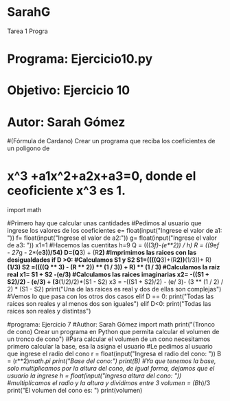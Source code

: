 # SarahG
Tarea 1 Progra
# Programa: Ejercicio10.py
# Objetivo: Ejercicio 10
# Autor: Sarah Gómez
#(Fórmula de Cardano) Crear un programa que reciba los coeficientes de un poligono de
# x^3 +a1x^2+a2x+a3=0, donde el ceoficiente x^3 es 1.
import math

#Primero hay que calcular unas cantidades
#Pedimos al usuario que ingrese los valores de los coeficientes
e= float(input("Ingrese el valor de a1: "))
f= float(input("Ingrese el valor de a2:"))
g= float(input("Ingrese el valor de a3: "))
x1=1
#Hacemos las cuentitas
h=9
Q = (((3*f)-(e**2)) / h)
R = ((9*e*f - 27*g - 2*(e**3))/54)
D=(Q**3) + (R**2)
#Imprimimos las raices con las desigualdades
if D >0:
    #Calculamos S1 y S2
    S1=((((Q**3)+(R**2))**(1/3))+ R)**(1/3)
    S2 =((((Q ** 3) - (R ** 2)) ** (1 / 3)) + R) ** (1 / 3)
    #Calculamos la raiz real
    x1= S1 + S2 -(e/3)
    #Calculamos las raices imaginarias
    x2= -((S1 + S2)/2) - (e/3) + (3**(1/2)/2)*(S1 - S2)
    x3 = -((S1 + S2)/2) - (e/ 3)- (3 ** (1 / 2) / 2) * (S1 - S2)
    print("Una de las raices es real y dos de ellas son complejas")
    #Vemos lo que pasa con los otros dos casos
elif D == 0:
    print("Todas las raices son reales y al menos dos son iguales")
elif D<0:
    print("Todas las raices son reales y distintas")

#programa: Ejercicio 7
#Author: Sarah Gómez
import math
print("(Tronco de cono) Crear un programa en Python que permita calcular el volumen de un tronco de cono")
#Para calcular el volumen de un cono necesitamos primero calcular la base, esa la asigna el usuario
#Le pedimos al usuario que ingrese el radio del cono
r = float(input("Ingresa el radio del cono: "))
B = (r**2)*math.pi
print("Base del cono:")
print(B)
#Ya que tenemos la base, solo multiplicamos por la altura del cono, de igual forma, dejamos que el usuario la ingrese
h = float(input("Ingresa altura del cono: "))
#multiplicamos el radio y la altura y dividimos entre 3
volumen = (B*h)/3
print("El volumen del cono es: ")
print(volumen)

    
